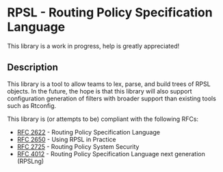 # RPSL - Routing Policy Specification Language

This library is a work in progress, help is greatly appreciated!

## Description
This library is a tool to allow teams to lex, parse, and build trees of RPSL objects. In the future, the hope is that this library will also support configuration generation of filters with broader support than existing tools such as Rtconfig.

This library is (or attempts to be) compliant with the following RFCs:
* [RFC 2622](https://tools.ietf.org/html/rfc2622) - Routing Policy Specification Language
* [RFC 2650](https://tools.ietf.org/html/rfc2650) - Using RPSL in Practice
* [RFC 2725](https://tools.ietf.org/html/rfc2725) - Routing Policy System Security
* [RFC 4012](https://tools.ietf.org/html/rfc4012) - Routing Policy Specification Language next generation (RPSLng)

